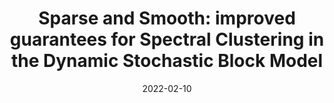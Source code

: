 ---
authors: "Nicolas Keriven, Samuel Vaiter"
title: "Sparse and Smooth: improved guarantees for Spectral Clustering in the Dynamic Stochastic Block Model"
collection: journal
date: 2022-02-10
venue: 'Electronic Journal of Statistics (to appear)'
paperurl: 'https://arxiv.org/abs/2002.02892'
---